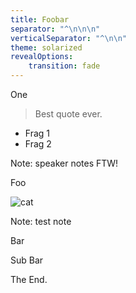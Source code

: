 ```yaml
---
title: Foobar
separator: "^\n\n\n"
verticalSeparator: "^\n\n"
theme: solarized
revealOptions:
    transition: fade
---
```

One

> Best quote ever.

* Frag 1 <!-- .element: class="fragment" -->
* Frag 2 <!-- .element: class="fragment" -->

Note: speaker notes FTW!



Foo

![cat](sub/cat.jpg)

Note: test note


Bar


Sub Bar



The End.
